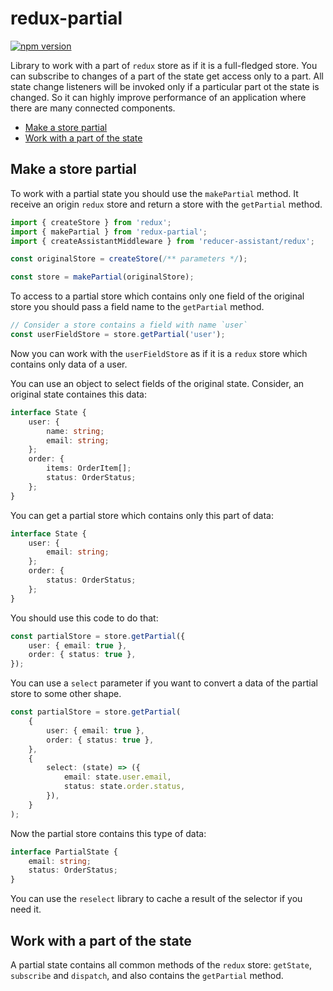 # redux-partial

[![npm version](https://badge.fury.io/js/redux-partial.svg)](https://badge.fury.io/js/redux-partial)

Library to work with a part of `redux` store as if it is a full-fledged store. You can subscribe to changes of a part of the state get access only to a part. All state change listeners will be invoked only if a particular part ot the state is changed. So it can highly improve performance of an application where there are many connected components.

-   [Make a store partial](#make-a-store-partial)
-   [Work with a part of the state](#work-with-a-part-of-the-state)

## Make a store partial

To work with a partial state you should use the `makePartial` method. It receive an origin `redux` store and return a store with the `getPartial` method.

```typescript
import { createStore } from 'redux';
import { makePartial } from 'redux-partial';
import { createAssistantMiddleware } from 'reducer-assistant/redux';

const originalStore = createStore(/** parameters */);

const store = makePartial(originalStore);
```

To access to a partial store which contains only one field of the original store you should pass a field name to the `getPartial` method.

```typescript
// Consider a store contains a field with name `user`
const userFieldStore = store.getPartial('user');
```

Now you can work with the `userFieldStore` as if it is a `redux` store which contains only data of a user.

You can use an object to select fields of the original state. Consider, an original state containes this data:

```typescript
interface State {
	user: {
		name: string;
		email: string;
	};
	order: {
		items: OrderItem[];
		status: OrderStatus;
	};
}
```

You can get a partial store which contains only this part of data:

```typescript
interface State {
	user: {
		email: string;
	};
	order: {
		status: OrderStatus;
	};
}
```

You should use this code to do that:

```typescript
const partialStore = store.getPartial({
	user: { email: true },
	order: { status: true },
});
```

You can use a `select` parameter if you want to convert a data of the partial store to some other shape.

```typescript
const partialStore = store.getPartial(
	{
		user: { email: true },
		order: { status: true },
	},
	{
		select: (state) => ({
			email: state.user.email,
			status: state.order.status,
		}),
	}
);
```

Now the partial store contains this type of data:

```typescript
interface PartialState {
	email: string;
	status: OrderStatus;
}
```

You can use the `reselect` library to cache a result of the selector if you need it.

## Work with a part of the state

A partial state contains all common methods of the `redux` store: `getState`, `subscribe` and `dispatch`, and also contains the `getPartial` method.
